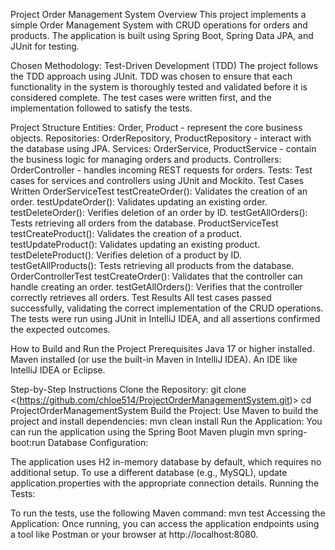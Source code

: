 Project Order Management System
Overview
This project implements a simple Order Management System with CRUD operations for orders and products. The application is built using Spring Boot, Spring Data JPA, and JUnit for testing.

Chosen Methodology: Test-Driven Development (TDD)
The project follows the TDD approach using JUnit. TDD was chosen to ensure that each functionality in the system is thoroughly tested and validated before it is considered complete. The test cases were written first, and the implementation followed to satisfy the tests.

Project Structure
Entities: Order, Product - represent the core business objects.
Repositories: OrderRepository, ProductRepository - interact with the database using JPA.
Services: OrderService, ProductService - contain the business logic for managing orders and products.
Controllers: OrderController - handles incoming REST requests for orders.
Tests: Test cases for services and controllers using JUnit and Mockito.
Test Cases Written
OrderServiceTest
testCreateOrder(): Validates the creation of an order.
testUpdateOrder(): Validates updating an existing order.
testDeleteOrder(): Verifies deletion of an order by ID.
testGetAllOrders(): Tests retrieving all orders from the database.
ProductServiceTest
testCreateProduct(): Validates the creation of a product.
testUpdateProduct(): Validates updating an existing product.
testDeleteProduct(): Verifies deletion of a product by ID.
testGetAllProducts(): Tests retrieving all products from the database.
OrderControllerTest
testCreateOrder(): Validates that the controller can handle creating an order.
testGetAllOrders(): Verifies that the controller correctly retrieves all orders.
Test Results
All test cases passed successfully, validating the correct implementation of the CRUD operations. The tests were run using JUnit in IntelliJ IDEA, and all assertions confirmed the expected outcomes.

How to Build and Run the Project
Prerequisites
Java 17 or higher installed.
Maven installed (or use the built-in Maven in IntelliJ IDEA).
An IDE like IntelliJ IDEA or Eclipse.

Step-by-Step Instructions
Clone the Repository:
git clone <(https://github.com/chloe514/ProjectOrderManagementSystem.git)>
cd ProjectOrderManagementSystem
Build the Project:
Use Maven to build the project and install dependencies:
mvn clean install
Run the Application:
You can run the application using the Spring Boot Maven plugin
mvn spring-boot:run
Database Configuration:

The application uses H2 in-memory database by default, which requires no additional setup. To use a different database (e.g., MySQL), update application.properties with the appropriate connection details.
Running the Tests:

To run the tests, use the following Maven command:
mvn test
Accessing the Application:
Once running, you can access the application endpoints using a tool like Postman or your browser at http://localhost:8080.

